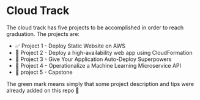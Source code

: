# Cloud Track

The cloud track has five projects to be accomplished in order to reach
graduation. The projects are:

- :white_check_mark: Project 1 - Deploy Static Website on AWS
- :black_square_button: Project 2 - Deploy a high-availability web app using CloudFormation
- :black_square_button: Project 3 - Give Your Application Auto-Deploy Superpowers
- :black_square_button: Project 4 - Operationalize a Machine Learning Microservice API
- :black_square_button: project 5 - Capstone

The green mark means simply that some project description and tips were already added on this repo :memo:

